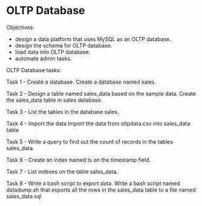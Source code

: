 # OLTP Database
Objectives:

*   design a data platform that uses MySQL as an OLTP database.
*   design the schema for OLTP database.
*   load data into OLTP database.
*   automate admin tasks.


OLTP Database tasks:

Task 1 - Create a database.
Create a database named sales.

Task 2 - Design a table named sales_data based on the sample data.
Create the sales_data table in sales database.

Task 3 - List the tables in the database sales.

Task 4 - Import the data 
Import the data from oltpdata.csv into sales_data table

Task 5 - Write a query to find out the count of records in the tables sales_data.

Task 6 - Create an index named ts on the timestamp field.

Task 7 - List indexes on the table sales_data.

Task 8 - Write a bash script to export data.
Write a bash script named datadump.sh that exports all the rows in the sales_data table to a file named sales_data.sql
